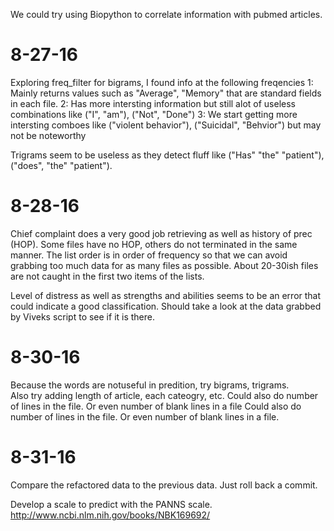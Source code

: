 We could try using Biopython to correlate information with pubmed articles.


# 8-27-16

Exploring freq_filter for bigrams, I found info at the following freqencies
1: Mainly returns values such as "Average", "Memory" that are standard fields in each file.
2: Has more intersting information but still alot of useless combinations like ("I", "am"), ("Not", "Done")
3: We start getting more intersting comboes like ("violent behavior"), ("Suicidal", "Behvior") but may not be noteworthy

Trigrams seem to be useless as they detect fluff like ("Has" "the" "patient"), ("does", "the" "patient").


# 8-28-16

Chief complaint does a very good job retrieving as well as history of prec (HOP).  Some files have no HOP, others
do not terminated in the same manner.  The list order is in order of frequency so that we can avoid grabbing too
much data for as many files as possible.  About 20-30ish files are not caught in the first two items of the lists.


Level of distress as well as strengths and abilities seems to be an error that could indicate a good classification.
Should take a look at the data grabbed by Viveks script to see if it is there.


# 8-30-16

Because the words are notuseful in predition, try bigrams, trigrams.  
Also try adding length of article, each cateogry, etc.
Could also do number of lines in the file.
Or even number of blank lines in a file
Could also do number of lines in the file.
Or even number of blank lines in a file.


# 8-31-16

Compare the refactored data to the previous data.  Just roll back a commit.

Develop a scale to predict with the PANNS scale.
http://www.ncbi.nlm.nih.gov/books/NBK169692/
